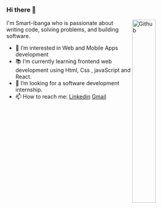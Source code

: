 
### Hi there 👋

<img width="35%" align="right" alt="Github" src="https://user-images.githubusercontent.com/48678280/88862734-4903af80-d201-11ea-968b-9c939d88a37c.gif" />

I'm Smart-ibanga who is passionate about writing code, solving problems, and building software.

- 🔭 I’m interested in Web and Mobile Apps development
- 📚 I’m currently learning  frontend web development using Html, Css , javaScript and React.
- 👯 I’m looking for a software development internship. 
- 📫 How to reach me: [Linkedin](https://www.linkedin.com/in/ibanga-smart) [Gmail](mailto:ibangasmart@gmail.com)
